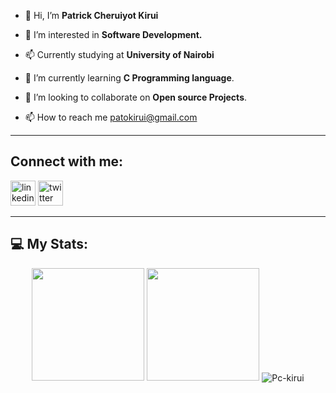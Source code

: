 



- 👋 Hi, I’m **Patrick Cheruiyot Kirui**

- 👀 I’m interested in **Software Development.**

- 📫 Currently studying at **University of Nairobi**

- 🌱 I’m currently learning **C Programming language**.

- 💞️ I’m looking to collaborate on **Open source Projects**.

- 📫 How to reach me patokirui@gmail.com

---

## Connect with me:
[<img src='https://cdn.jsdelivr.net/npm/simple-icons@3.0.1/icons/linkedin.svg' alt='linkedin' height='40'>](https://www.linkedin.com/in/patrick-cheruiyot-kirui-a91335214/)
[<img src='https://cdn.jsdelivr.net/npm/simple-icons@3.0.1/icons/twitter.svg' alt='twitter' height='40'>](https://twitter.com/PcKirui) 

---
## 💻 My Stats:
<div align="center">

<img height="180em" src="https://github-readme-stats.vercel.app/api?username=Pc-Kirui&show_icons=true&theme=vue-dark&count_private=true"/>
<img height="180em" src="https://github-readme-stats.vercel.app/api/top-langs/?username=Pc-Kirui&layout=compact&langs_count=7&theme=great-gatsby"/>

<img align="center" src="https://github-readme-streak-stats.herokuapp.com/?user=Pc-Kirui&&theme=merko" alt="Pc-kirui" />

<br>
<br>